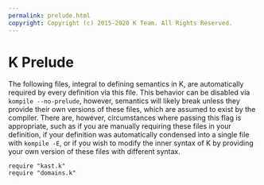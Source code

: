 ```yaml
---
permalink: prelude.html
copyright: Copyright (c) 2015-2020 K Team. All Rights Reserved.
---
```


K Prelude
=========

The following files, integral to defining semantics in K, are automatically
required by every definition via this file. This behavior can be disabled
via `kompile --no-prelude`, however, semantics will likely break unless
they provide their own versions of these files, which are assumed to exist
by the compiler. There are, however, circumstances where passing this flag is
appropriate, such as if you are manually requiring these files in your
definition, if your definition was automatically condensed into a single file
with `kompile -E`, or if you wish to modify the inner syntax of K by providing
your own version of these files with different syntax.

```k
require "kast.k"
require "domains.k"
```
